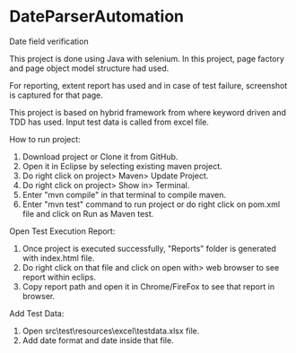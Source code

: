 # DateParserAutomation
Date field verification

This project is done using Java with selenium. In this project, page factory and page object model structure had used. 

For reporting, extent report has used and in case of test failure, screenshot is captured for that page. 

This project is based on hybrid framework from where keyword driven and TDD has used. Input test data is called from excel file.

How to run project:
1. Download project or Clone it from GitHub.
2. Open it in Eclipse by selecting existing maven project.
3. Do right click on project> Maven> Update Project.
4. Do right click on project> Show in> Terminal.
5. Enter "mvn compile" in that terminal to compile maven.
6. Enter "mvn test" command to run project or do right click on pom.xml file and click on Run as Maven test.

Open Test Execution Report:
1. Once project is executed successfully, "Reports" folder is generated with index.html file.
2. Do right click on that file and click on open with> web browser to see report within eclips.
3. Copy report path and open it in Chrome/FireFox to see that report in browser.

Add Test Data:
1. Open src\test\resources\excel\testdata.xlsx file.
2. Add date format and date inside that file.






